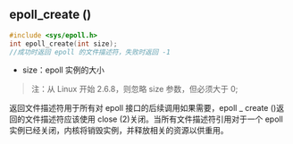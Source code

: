 

## epoll_create ()

```c
#include <sys/epoll.h>
int epoll_create(int size);
//成功时返回 epoll 的文件描述符，失败时返回 -1
```
+ size：epoll 实例的大小
> 注：从 Linux 开始 2.6.8，则忽略 size 参数，但必须大于 0;

返回文件描述符用于所有对 epoll 接口的后续调用如果需要，epoll _ create ()返回的文件描述符应该使用 close (2)关闭。当所有文件描述符引用对于一个 epoll 实例已经关闭，内核将销毁实例，并释放相关的资源以供重用。